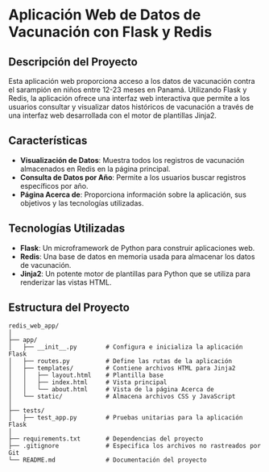 # Aplicación Web de Datos de Vacunación con Flask y Redis

## Descripción del Proyecto
Esta aplicación web proporciona acceso a los datos de vacunación contra el sarampión en niños entre 12-23 meses en Panamá. Utilizando Flask y Redis, la aplicación ofrece una interfaz web interactiva que permite a los usuarios consultar y visualizar datos históricos de vacunación a través de una interfaz web desarrollada con el motor de plantillas Jinja2.

## Características
- **Visualización de Datos**: Muestra todos los registros de vacunación almacenados en Redis en la página principal.
- **Consulta de Datos por Año**: Permite a los usuarios buscar registros específicos por año.
- **Página Acerca de**: Proporciona información sobre la aplicación, sus objetivos y las tecnologías utilizadas.

## Tecnologías Utilizadas
- **Flask**: Un microframework de Python para construir aplicaciones web.
- **Redis**: Una base de datos en memoria usada para almacenar los datos de vacunación.
- **Jinja2**: Un potente motor de plantillas para Python que se utiliza para renderizar las vistas HTML.

## Estructura del Proyecto
```plaintext
redis_web_app/
│
├── app/
│   ├── __init__.py        # Configura e inicializa la aplicación Flask
│   ├── routes.py          # Define las rutas de la aplicación
│   ├── templates/         # Contiene archivos HTML para Jinja2
│   │   ├── layout.html    # Plantilla base
│   │   ├── index.html     # Vista principal
│   │   └── about.html     # Vista de la página Acerca de
│   └── static/            # Almacena archivos CSS y JavaScript
│
├── tests/
│   ├── test_app.py        # Pruebas unitarias para la aplicación Flask
│
├── requirements.txt       # Dependencias del proyecto
├── .gitignore             # Especifica los archivos no rastreados por Git
└── README.md              # Documentación del proyecto
